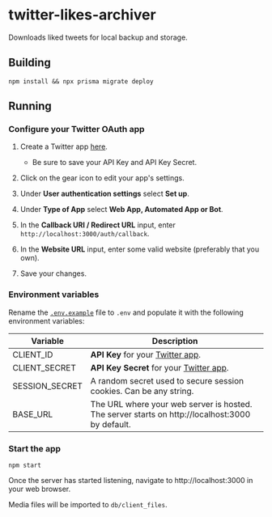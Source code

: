 # twitter-likes-archiver

Downloads liked tweets for local backup and storage.

## Building

```
npm install && npx prisma migrate deploy
```

## Running

### Configure your Twitter OAuth app

1. Create a Twitter app [here](https://developer.twitter.com/en/portal/petition/essential/basic-info).

   - Be sure to save your API Key and API Key Secret.

1. Click on the gear icon to edit your app's settings.

1. Under **User authentication settings** select **Set up**.
1. Under **Type of App** select **Web App, Automated App or Bot**.
1. In the **Callback URI / Redirect URL** input, enter `http://localhost:3000/auth/callback`.
1. In the **Website URL** input, enter some valid website (preferably that you own).
1. Save your changes.

### Environment variables

Rename the [`.env.example`](.env.example) file to `.env` and populate it with the following environment variables:

| Variable       | Description                                                                                     |
| -------------- | ----------------------------------------------------------------------------------------------- |
| CLIENT_ID      | **API Key** for your [Twitter app](https://developer.twitter.com/en/portal/dashboard).          |
| CLIENT_SECRET  | **API Key Secret** for your [Twitter app](https://developer.twitter.com/en/portal/dashboard).   |
| SESSION_SECRET | A random secret used to secure session cookies. Can be any string.                              |
| BASE_URL       | The URL where your web server is hosted. The server starts on http://localhost:3000 by default. |

### Start the app

```
npm start
```

Once the server has started listening, navigate to http://localhost:3000 in your web browser.

Media files will be imported to `db/client_files`.
